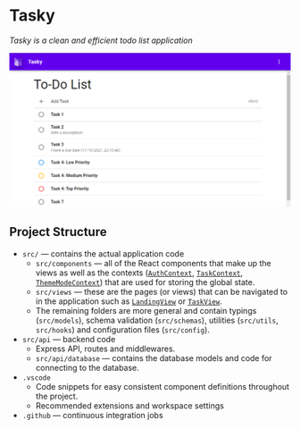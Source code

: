 # Tasky

*Tasky is a clean and efficient todo list application*

![task-view](screenshots/task-view.png)

## Project Structure

- `src/` — contains the actual application code
    - `src/components` — all of the React components that make up the views as well as the contexts ([`AuthContext`](/src/components/AuthContext.tsx), [`TaskContext`](/src/components/TaskContext.tsx), [`ThemeModeContext`](/src/components/ThemeModeContext.tsx)) that are used for storing the global state.
    - `src/views` — these are the pages (or views) that can be navigated to in the application such as [`LandingView`](/src/views/LandingView.tsx) or [`TaskView`](/src/views/TaskView.tsx).
    - The remaining folders are more general and contain typings (`src/models`), schema validation (`src/schemas`), utilities (`src/utils`, `src/hooks`) and configuration files (`src/config`).
- `src/api` — backend code
    - Express API, routes and middlewares.
    - `src/api/database` — contains the database models and code for connecting to the database.
- `.vscode`
    - Code snippets for easy consistent component definitions throughout the project.
    - Recommended extensions and workspace settings
- `.github` — continuous integration jobs
